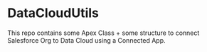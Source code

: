 # DataCloudUtils
This repo contains some Apex Class + some structure to connect Salesforce Org to Data Cloud using a Connected App.
